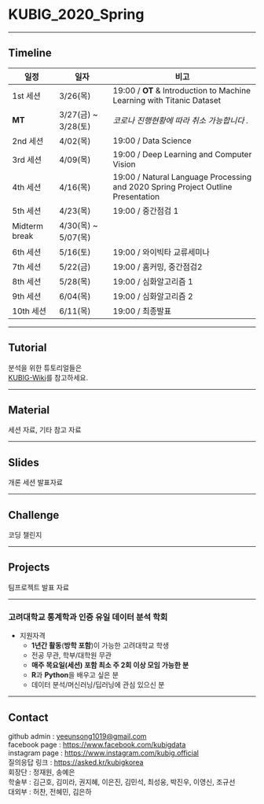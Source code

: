 # KUBIG_2020_Spring
--------------------------------------------------
## Timeline  
| 일정                    |  일자 | 비고                                |
| ------------------- | -------------|-------------------------- |
| 1st 세션 | 3/26(목) | 19:00 / **OT** & Introduction to Machine Learning with Titanic Dataset |
| **MT** | 3/27(금) ~ 3/28(토) | *코로나 진행현황에 따라 취소 가능합니다 .*|
| 2nd 세션 | 4/02(목) | 19:00 / Data Science |
| 3rd 세션 | 4/09(목) | 19:00 / Deep Learning and Computer Vision  |
| 4th 세션 | 4/16(목) | 19:00 / Natural Language Processing and 2020 Spring Project Outline Presentation |
| 5th 세션 | 4/23(목) | 19:00 / 중간점검 1 |
| Midterm break | 4/30(목) ~ 5/07(목) |        |
| 6th 세션 | 5/16(토) | 19:00 / 와이빅타 교류세미나|
| 7th 세션 | 5/22(금) | 19:00 / 홈커밍, 중간점검2 |
| 8th 세션 | 5/28(목) | 19:00 / 심화알고리즘 1 |
| 9th 세션 | 6/04(목) | 19:00 / 심화알고리즘 2 |
| 10th 세션 | 6/11(목) | 19:00 / 최종발표 |

-----------------------------------------------------
## Tutorial
분석을 위한 튜토리얼들은  
[KUBIG-Wiki](https://github.com/KU-BIG/KUBIG_Wiki)를 참고하세요.

-----------------------------------------------------
## Material
세션 자료, 기타 참고 자료

-----------------------------------------------------
## Slides
개론 세션 발표자료

-----------------------------------------------------
## Challenge
코딩 챌린지


-----------------------------------------------------
## Projects
팀프로젝트 발표 자료


-----------------------------------------------------

### 고려대학교 통계학과 인증 유일 데이터 분석 학회
* 지원자격
  - **1년간 활동**(**방학 포함**)이 가능한 고려대학교 학생
  - 전공 무관, 학부/대학원 무관
  - **매주 목요일(세션) 포함 최소 주 2회 이상 모임 가능한 분**
  - **R**과 **Python**을 배우고 싶은 분
  - 데이터 분석/머신러닝/딥러닝에 관심 있으신 분


-----------------------------------------------------
## Contact
github admin : yeeunsong1019@gmail.com  
facebook page : https://www.facebook.com/kubigdata  
instagram page : https://www.instagram.com/kubig.official   
질의응답 링크 : https://asked.kr/kubigkorea   
회장단 : 정재원, 송예은  
학술부 : 김근호, 김미라, 권지혜, 이은진, 김민석, 최성웅, 박진우, 이영신, 조규선   
대외부 : 허찬, 전혜민, 김은하    
 
